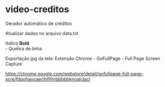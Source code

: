 # video-creditos

Gerador automático de créditos

Atualizar dados no arquivo data.txt

<i>Itálico</i>
<b>Bold</b>
<br> - Quebra de linha


Exportação jpg da tela:
Extensão Chrome - GoFullPage - Full Page Screen Capture

https://chrome.google.com/webstore/detail/gofullpage-full-page-scre/fdpohaocaechififmbbbbbknoalclacl


